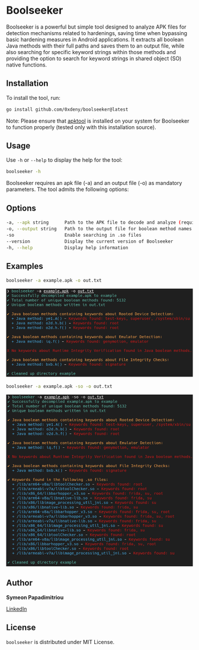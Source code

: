# Boolseeker

Boolseeker is a powerful but simple tool designed to analyze APK files for detection mechanisms related to hardenings, saving time when bypassing basic hardening measures in Android applications. It extracts all boolean Java methods with their full paths and saves them to an output file, while also searching for specific keyword strings within those methods and providing the option to search for keyword strings in shared object (SO) native functions.

## Installation

To install the tool, run:

```bash
go install github.com/0xdeny/boolseeker@latest
```

Note: Please ensure that <a href="https://www.kali.org/tools/apktool/" target="_blank">apktool</a> is installed on your system for Boolseeker to function properly (tested only with this installation source).

## Usage

Use `-h` or `--help` to display the help for the tool:

```bash
boolseeker -h
```

Boolseeker requires an apk file (-a) and an output file (-o) as mandatory parameters. The tool admits the following options:


## Options


```bash
-a, --apk string      Path to the APK file to decode and analyze (required)
-o, --output string   Path to the output file for boolean method names (required)
-so                   Enable searching in .so files
--version             Display the current version of Boolseeker
-h, --help            Display help information
```

## Examples

```bash
boolseeker -a example.apk -o out.txt
```

![Example-1](images/boolseeker-1.png)

```bash
boolseeker -a example.apk -so -o out.txt
```

![Example-2](images/boolseeker-2.png)

## Author

**Symeon Papadimitriou**

<a href="https://www.linkedin.com/in/symeon-papadimitriou/" target="_blank">LinkedIn</a>

## License

`boolseeker` is distributed under MIT License.
